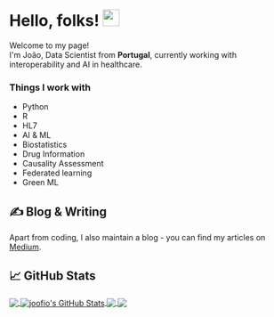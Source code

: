 # Hello, folks! <img src="https://raw.githubusercontent.com/MartinHeinz/MartinHeinz/master/wave.gif" width="30px">

<p>Welcome to my page! </br> I'm João, Data Scientist  from  <b> Portugal</b>, currently working with interoperability and AI in healthcare. </p>
<h3>Things I work with</h3>
<ul>
  <li>Python</li>
  <li>R</li>
  <li>HL7</li>
  <li>AI & ML</li>
  <li>Biostatistics</li>
  <li>Drug Information</li>
  <li>Causality Assessment</li>
  <li>Federated learning</li>
  <li>Green ML</li>
</ul>

## &#x270d; Blog & Writing

Apart from coding, I also maintain a blog - you can find my articles on [Medium](https://medium.com/@jfcal).
## &#x1f4c8; GitHub Stats

<a href="https://github.com/joofio/joofio">
  <img align="center" src="https://github-readme-stats.vercel.app/api/top-langs/?username=joofio&hide=java,html,tex&title_color=ffffff&text_color=c9cacc&icon_color=2bbc8a&bg_color=1d1f21&langs_count=3" />
</a>
<a href="https://github.com/joofio/joofio">
  <img align="center" src="https://github-readme-stats.vercel.app/api?username=joofio&show_icons=true&line_height=27&count_private=true&title_color=ffffff&text_color=c9cacc&icon_color=2bbc8a&bg_color=1d1f21" alt="joofio's GitHub Stats" />
</a>

<a href="https://github.com/joofio/online-cv">
  <img align="center" src="https://github-readme-stats.vercel.app/api/pin/?username=joofio&repo=online-cv&title_color=ffffff&text_color=c9cacc&icon_color=2bbc8a&bg_color=1d1f21" />
</a>


<a href="https://github.com/joofio/py4chemoinformatics">
  <img align="center" src="https://github-readme-stats.vercel.app/api/pin/?username=joofio&repo=py4chemoinformatics&title_color=ffffff&text_color=c9cacc&icon_color=2bbc8a&bg_color=1d1f21" />
</a>    
